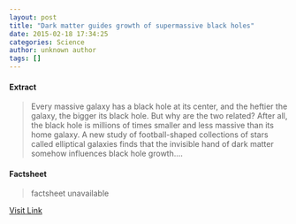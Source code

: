 ```yaml
---
layout: post
title: "Dark matter guides growth of supermassive black holes"
date: 2015-02-18 17:34:25
categories: Science
author: unknown author
tags: []
---
```



#### Extract
>Every massive galaxy has a black hole at its center, and the heftier the galaxy, the bigger its black hole. But why are the two related? After all, the black hole is millions of times smaller and less massive than its home galaxy. A new study of football-shaped collections of stars called elliptical galaxies finds that the invisible hand of dark matter somehow influences black hole growth....

#### Factsheet
>factsheet unavailable

[Visit Link](http://feeds.sciencedaily.com/~r/sciencedaily/~3/Su-5UJabrCc/150218123425.htm)


